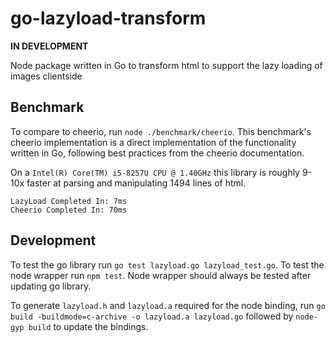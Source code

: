 # go-lazyload-transform

**IN DEVELOPMENT**

Node package written in Go to transform html to support the lazy loading of images clientside

## Benchmark
To compare to cheerio, run `node ./benchmark/cheerio`. This benchmark's cheerio implementation is a direct implementation of the functionality written in Go, following best practices from the cheerio documentation.

On a `Intel(R) Core(TM) i5-8257U CPU @ 1.40GHz` this library is roughly 9-10x faster at parsing and manipulating 1494 lines of html.

```
LazyLoad Completed In: 7ms
Cheerio Completed In: 70ms
```

## Development
To test the go library run `go test lazyload.go lazyload_test.go`.
To test the node wrapper run `npm test`. Node wrapper should always be tested after updating go library.

To generate `lazyload.h` and `lazyload.a` required for the node binding, run `go build -buildmode=c-archive -o lazyload.a lazyload.go` followed by `node-gyp build` to update the bindings.
